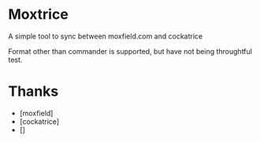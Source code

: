 # Moxtrice

A simple tool to sync between moxfield.com and cockatrice

Format other than commander is supported, but have not being throughtful test.



# Thanks

- [moxfield]
- [cockatrice]
- []
